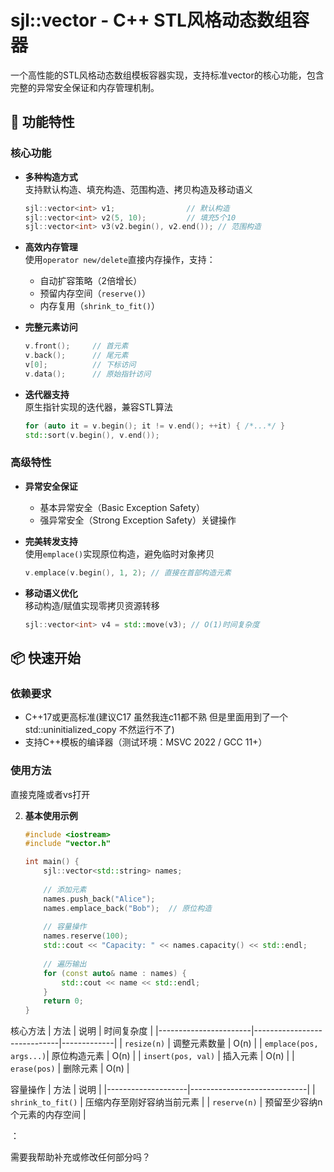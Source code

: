 
# sjl::vector - C++ STL风格动态数组容器

一个高性能的STL风格动态数组模板容器实现，支持标准vector的核心功能，包含完整的异常安全保证和内存管理机制。

## 🚀 功能特性

### 核心功能
- **多种构造方式**  
  支持默认构造、填充构造、范围构造、拷贝构造及移动语义
  ```cpp
  sjl::vector<int> v1;                // 默认构造
  sjl::vector<int> v2(5, 10);         // 填充5个10
  sjl::vector<int> v3(v2.begin(), v2.end()); // 范围构造
  ```

- **高效内存管理**  
  使用`operator new/delete`直接内存操作，支持：
  - 自动扩容策略（2倍增长）
  - 预留内存空间（`reserve()`）
  - 内存复用（`shrink_to_fit()`）

- **完整元素访问**  
  ```cpp
  v.front();     // 首元素
  v.back();      // 尾元素
  v[0];          // 下标访问
  v.data();      // 原始指针访问
  ```

- **迭代器支持**  
  原生指针实现的迭代器，兼容STL算法
  ```cpp
  for (auto it = v.begin(); it != v.end(); ++it) { /*...*/ }
  std::sort(v.begin(), v.end());
  ```

### 高级特性
- **异常安全保证**  
  - 基本异常安全（Basic Exception Safety）  
  - 强异常安全（Strong Exception Safety）关键操作

- **完美转发支持**  
  使用`emplace()`实现原位构造，避免临时对象拷贝
  ```cpp
  v.emplace(v.begin(), 1, 2); // 直接在首部构造元素
  ```

- **移动语义优化**  
  移动构造/赋值实现零拷贝资源转移
  ```cpp
  sjl::vector<int> v4 = std::move(v3); // O(1)时间复杂度
  ```

## 📦 快速开始

### 依赖要求
- C++17或更高标准(建议C17 虽然我连c11都不熟 但是里面用到了一个 std::uninitialized_copy 不然运行不了)
- 支持C++模板的编译器（测试环境：MSVC 2022  / GCC 11+）

### 使用方法
直接克隆或者vs打开

2. **基本使用示例**
   ```cpp
   #include <iostream>
   #include "vector.h"

   int main() {
       sjl::vector<std::string> names;
       
       // 添加元素
       names.push_back("Alice");
       names.emplace_back("Bob");  // 原位构造
       
       // 容量操作
       names.reserve(100);
       std::cout << "Capacity: " << names.capacity() << std::endl;
       
       // 遍历输出
       for (const auto& name : names) {
           std::cout << name << std::endl;
       }
       return 0;
   }
   ```


核心方法
| 方法                  | 说明                          | 时间复杂度     |
|-----------------------|-----------------------------|-------------|
| `resize(n)`           | 调整元素数量                    | O(n)        |
| `emplace(pos, args...)`| 原位构造元素                    | O(n)        |
| `insert(pos, val)`    | 插入元素                      | O(n)        |
| `erase(pos)`          | 删除元素                      | O(n)        |

容量操作
| 方法                | 说明                          |
|--------------------|-----------------------------|
| `shrink_to_fit()`  | 压缩内存至刚好容纳当前元素           |
| `reserve(n)`       | 预留至少容纳n个元素的内存空间         |








：


需要我帮助补充或修改任何部分吗？
